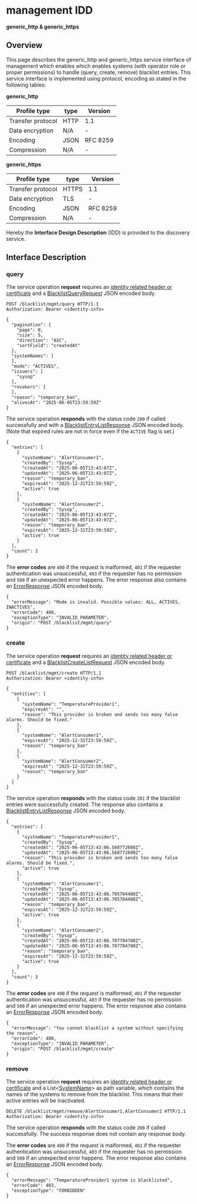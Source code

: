 # management IDD
**generic_http & generic_https**

## Overview

This page describes the generic_http and generic_https service interface of management which enables which enables systems (with operator role or proper permissions) to handle (query, create, remove) blacklist entries.
This service interface is implemented using protocol, encoding as stated in the following tables:

**generic_http**

Profile type | type | Version
--- | --- | ---
Transfer protocol | HTTP | 1.1
Data encryption | N/A | -
Encoding | JSON | RFC 8259
Compression | N/A | -

**generic_https**

Profile type | type | Version
--- | --- | ---
Transfer protocol | HTTPS | 1.1
Data encryption | TLS | -
Encoding | JSON | RFC 8259
Compression | N/A | -

Hereby the **Interface Design Description** (IDD) is provided to the discovery service.

## Interface Description

### query

The service operation **request** requires an [identity related header or certificate](../authentication_policy.md/#http) and a [BlacklistQueryRequest](../data-models/blacklist-query-request.md)
JSON encoded body.

```
POST /blacklist/mgmt/query HTTP/1.1
Authorization: Bearer <identity-info>

{
  "pagination": {
    "page": 0,
    "size": 5,
    "direction": "ASC",
    "sortField": "createdAt"
  },
  "systemNames": [
  ],
  "mode": "ACTIVES",
  "issuers": [
    "sysop"
  ],
  "revokers": [
  ],
  "reason": "temporary_ban",
  "alivesAt": "2025-06-05T23:59:59Z"
}
```
The service operation **responds** with the status code `200` if called successfully and with a [BlacklistEntryListResponse](../data-models/blacklist-entry-list-response.md) JSON encoded body.
(Note that expired rules are not in force even if the `ACTIVE` flag is set.)

```
{
  "entries": [
    {
      "systemName": "AlertConsumer1",
      "createdBy": "Sysop",
      "createdAt": "2025-06-05T13:43:07Z",
      "updatedAt": "2025-06-05T13:43:07Z",
      "reason": "temporary_ban",
      "expiresAt": "2025-12-31T23:59:59Z",
      "active": true
    },
    {
      "systemName": "AlertConsumer2",
      "createdBy": "Sysop",
      "createdAt": "2025-06-05T13:43:07Z",
      "updatedAt": "2025-06-05T13:43:07Z",
      "reason": "temporary_ban",
      "expiresAt": "2025-12-31T23:59:59Z",
      "active": true
    }
  ],
  "count": 2
}
```
The **error codes** are `400` if the request is malformed, `401` if the requester authentication was unsuccessful, `403` if the requester has no permission and `500` if an unexpected error happens. The error response also contains an [ErrorResponse](../data-models/error-response.md) JSON encoded body.

```
{
  "errorMessage": "Mode is invalid. Possible values: ALL, ACTIVES, INACTIVES",
  "errorCode": 400,
  "exceptionType": "INVALID_PARAMETER",
  "origin": "POST /blacklist/mgmt/query"
}
```

### create

The service operation **request** requires an [identity related header or certificate](../authentication_policy.md/#http) and a [BlacklistCreateListRequest](../data-models/blacklist-create-list-request.md) JSON encoded body.

```
POST /blacklist/mgmt/create HTTP/1.1
Authorization: Bearer <identity-info>

{
  "entities": [
    {
      "systemName": "TemperatureProvider1",
      "expiresAt": "",
      "reason": "This provider is broken and sends too many false alarms. Should be fixed."
    },
    {
      "systemName": "AlertConsumer1",
      "expiresAt": "2025-12-31T23:59:59Z",
      "reason": "temporary_ban"
    },
    {
      "systemName": "AlertConsumer2",
      "expiresAt": "2025-12-31T23:59:59Z",
      "reason": "temporary_ban"
    }
  ]
}
```
The service operation **responds** with the status code `201` if the blacklist entries were successfully created. The response also contains a [BlacklistEntryListResponse](../data-models/blacklist-entry-list-response.md) JSON encoded body.

```
{
  "entries": [
    {
      "systemName": "TemperatureProvider1",
      "createdBy": "Sysop",
      "createdAt": "2025-06-05T13:43:06.568772600Z",
      "updatedAt": "2025-06-05T13:43:06.568772600Z",
      "reason": "This provider is broken and sends too many false alarms. Should be fixed.",
      "active": true
    },
    {
      "systemName": "AlertConsumer1",
      "createdBy": "Sysop",
      "createdAt": "2025-06-05T13:43:06.705704400Z",
      "updatedAt": "2025-06-05T13:43:06.705704400Z",
      "reason": "temporary_ban",
      "expiresAt": "2025-12-31T23:59:59Z",
      "active": true
    },
    {
      "systemName": "AlertConsumer2",
      "createdBy": "Sysop",
      "createdAt": "2025-06-05T13:43:06.707704700Z",
      "updatedAt": "2025-06-05T13:43:06.707704700Z",
      "reason": "temporary_ban",
      "expiresAt": "2025-12-31T23:59:59Z",
      "active": true
    }
  ],
  "count": 3
}
```
The **error codes** are `400` if the request is malformed, `401` if the requester authentication was unsuccessful, `403` if the requester has no permission and `500` if an unexpected error happens. The error response also contains an [ErrorResponse](../data-models/error-response.md) JSON encoded body.

```
{
  "errorMessage": "You cannot blacklist a system without specifying the reason",
  "errorCode": 400,
  "exceptionType": "INVALID_PARAMETER",
  "origin": "POST /blacklist/mgmt/create"
}
```

### remove

The service operation **request** requires an [identity related header or certificate](../authentication_policy.md/#http) and a List<[SystemName](../primitives.md#systemname)> as path variable, which contains the names of the systems to remove from the blacklist. This means that their active entries will be inactivated.

```
DELETE /blacklist/mgmt/remove/AlertConsumer1,AlertConsumer2 HTTP/1.1
Authorization: Bearer <identity-info>
```
The service operation **responds** with the status code `200` if called successfully. The success response does not contain any response body.

The **error codes** are `400` if the request is malformed, `401` if the requester authentication was unsuccessful, `403` if the requester has no permission and `500` if an unexpected error happens. The error response also contains an [ErrorResponse](../data-models/error-response.md) JSON encoded body.

```
{
  "errorMessage": "TemperatureProvider1 system is blacklisted",
  "errorCode": 403,
  "exceptionType": "FORBIDDEN"
}
```